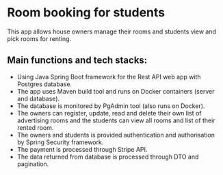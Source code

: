 
# Room booking for students

This app allows house owners manage their rooms and students view and pick rooms for renting.




## Main functions and tech stacks:

 - Using Java Spring Boot framework for the Rest API web app with Postgres database.
 - The app uses Maven build tool and runs on Docker containers (server and database).
 - The database is monitored by PgAdmin tool (also runs on Docker).
 - The owners can register, update, read and delete their own list of advertising rooms and the students can view all rooms and list of their rented room.
 - The owners and students is provided authentication and authorisation by Spring Security framework.
 - The payment is processed through Stripe API.
 - The data returned from database is processed through DTO and pagination.

